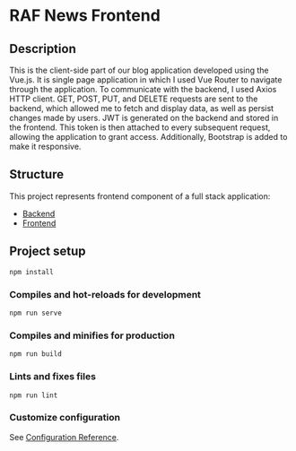 # RAF News Frontend

## Description

This is the client-side part of our blog application developed using the Vue.js. It is single page application in which I used Vue Router to navigate through the application. To communicate with the backend, I used Axios HTTP client. GET, POST, PUT, and DELETE requests are sent to the backend, which allowed me to fetch and display data, as well as persist changes made by users. JWT is generated on the backend and stored in the frontend. This token is then attached to every subsequent request, allowing the application to grant access. Additionally, Bootstrap is added to make it responsive.

## Structure

This project represents frontend component of a full stack application:
* [Backend](https://github.com/lukamilo99/raf-news-back) <br/>
* [Frontend](https://github.com/lukamilo99/raf-news-front) <br/>

## Project setup
```
npm install
```

### Compiles and hot-reloads for development
```
npm run serve
```

### Compiles and minifies for production
```
npm run build
```

### Lints and fixes files
```
npm run lint
```

### Customize configuration
See [Configuration Reference](https://cli.vuejs.org/config/).
